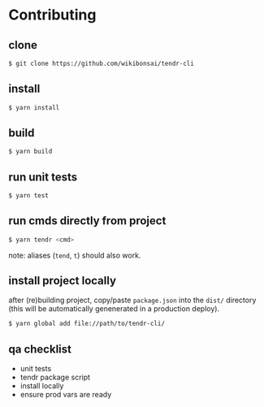 # Contributing

## clone

```bash
$ git clone https://github.com/wikibonsai/tendr-cli
```

## install

```bash
$ yarn install
```

## build

```bash
$ yarn build
```

## run unit tests

```bash
$ yarn test
```

## run cmds directly from project

```bash
$ yarn tendr <cmd>
```

note: aliases (`tend`, `t`) should also work.

## install project locally

after (re)building project, copy/paste `package.json` into the `dist/` directory (this will be automatically genenerated in a production deploy).

```bash
$ yarn global add file://path/to/tendr-cli/
```

## qa checklist

- unit tests
- tendr package script
- install locally
- ensure prod vars are ready
